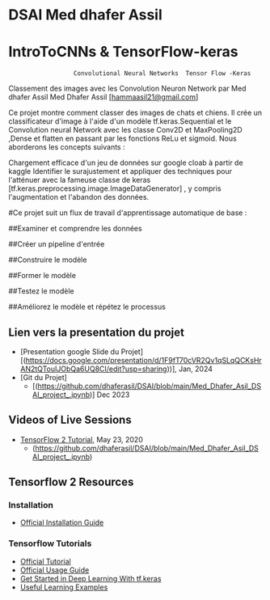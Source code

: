# DSAI    Med dhafer Assil 

#                          IntroToCNNs  &  TensorFlow-keras 
                      Convolutional Neural Networks  Tensor Flow -Keras
Classement des images avec les Convolution Neuron Network    par Med dhafer Assil 
Med Dhafer Assil  [hammaasil21@gmail.com]

Ce projet montre comment classer des images de chats et chiens. Il crée un classificateur d'image à l'aide d'un modèle tf.keras.Sequential et le Convolution neural Network avec les classe Conv2D et MaxPooling2D ,Dense et flatten en passant par les fonctions ReLu et sigmoid. Nous aborderons  les concepts suivants :

Chargement efficace d'un jeu de données sur google cloab à partir de kaggle
Identifier le surajustement et appliquer des techniques pour l'atténuer avec la fameuse classe de keras 
[tf.keras.preprocessing.image.ImageDataGenerator] , y compris l'augmentation et l'abandon des données.

#Ce projet suit un flux de travail d'apprentissage automatique de base :

##Examiner et comprendre les données

##Créer un pipeline d'entrée  

##Construire le modèle

##Former le modèle

##Testez le modèle

##Améliorez le modèle et répétez le processus

## Lien vers la presentation du projet 
* [Presentation google Slide du Projet][(https://docs.google.com/presentation/d/1F9fT70cVR2Qv1qSLqQCKsHrAN2tQTouIJObQa6UQ8CI/edit?usp=sharing))], Jan, 2024
* [Git du  Projet]
  - [(https://github.com/dhaferasil/DSAI/blob/main/Med_Dhafer_Asil_DSAI_project_.ipynb)]   Dec 2023



## Videos of Live Sessions
* [TensorFlow 2 Tutorial](https://www.youtube.com/watch?v=M5cGJV-cKmE), May 23, 2020
  - (https://github.com/dhaferasil/DSAI/blob/main/Med_Dhafer_Asil_DSAI_project_.ipynb)
 






## Tensorflow 2 Resources
### Installation
* [Official Installation Guide](https://www.tensorflow.org/install)

### Tensorflow Tutorials
* [Official Tutorial](https://www.tensorflow.org/tutorials)
* [Official Usage Guide](https://www.tensorflow.org/guide)
* [Get Started in Deep Learning With tf.keras](https://machinelearningmastery.com/tensorflow-tutorial-deep-learning-with-tf-keras/)
* [Useful Learning Examples](https://github.com/aymericdamien/TensorFlow-Examples/tree/master/tensorflow_v2)

